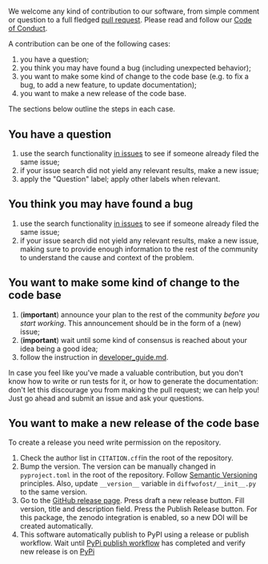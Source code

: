 #

We welcome any kind of contribution to our software, from simple comment or
question to a full fledged [pull
request](https://help.github.com/articles/about-pull-requests/). Please read and
follow our [Code of Conduct](CODE_OF_CONDUCT.md).

A contribution can be one of the following cases:

1. you have a question;
1. you think you may have found a bug (including unexpected behavior);
1. you want to make some kind of change to the code base (e.g. to fix a bug, to add a new feature, to update documentation);
1. you want to make a new release of the code base.

The sections below outline the steps in each case.

## You have a question

1. use the search functionality [in
   issues](https://github.com/WUR-AI/diffwofost/issues) to see if someone
   already filed the same issue;
2. if your issue search did not yield any relevant results, make a new issue;
3. apply the "Question" label; apply other labels when relevant.

## You think you may have found a bug

1. use the search functionality [in
   issues](https://github.com/WUR-AI/diffwofost/issues) to see if someone
   already filed the same issue;
2. if your issue search did not yield any relevant results, make a new issue,
   making sure to provide enough information to the rest of the community to
   understand the cause and context of the problem.

## You want to make some kind of change to the code base

1. (**important**) announce your plan to the rest of the community *before you
   start working*. This announcement should be in the form of a (new) issue;
2. (**important**) wait until some kind of consensus is reached about your idea being a good idea;
3. follow the instruction in [developer_guide.md](developer_guide.md).

In case you feel like you've made a valuable contribution, but you don't know
how to write or run tests for it, or how to generate the documentation: don't
let this discourage you from making the pull request; we can help you! Just go
ahead and submit an issue and ask your questions.

## You want to make a new release of the code base

To create a release you need write permission on the repository.

1. Check the author list in `CITATION.cff`in
   the root of the repository.
2. Bump the version. The version can be manually changed in `pyproject.toml` in
   the root of the repository. Follow [Semantic Versioning](https://semver.org/)
   principles. Also, update `__version__` variable in `diffwofost/__init__.py` to the
   same version.
3. Go to the [GitHub release
   page](https://github.com/WUR-AI/diffwofost/releases). Press draft a new
   release button. Fill version, title and description field. Press the Publish
   Release button. For this package, the zenodo integration is enabled, so a new
   DOI will be created automatically.
4. This software automatically publish to PyPI using a release or publish
   workflow. Wait until [PyPi publish
   workflow](https://github.com/WUR-AI/diffwofost/actions/workflows/python-publish.yml)
   has completed and verify new release is on
   [PyPi](https://pypi.org/project/matchms/#history)
